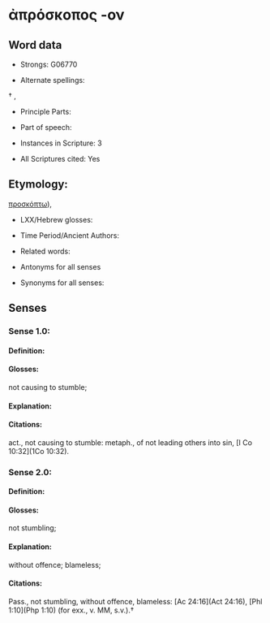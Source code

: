 # ἀπρόσκοπος -ον

<!-- Status: S2=NeedsEdits -->
<!-- Lexica used for edits:   -->

## Word data

* Strongs: G06770

* Alternate spellings:

† , 

* Principle Parts: 


* Part of speech: 


* Instances in Scripture: 3

* All Scriptures cited: Yes

## Etymology: 

[προσκόπτω]()),

* LXX/Hebrew glosses: 


* Time Period/Ancient Authors: 


* Related words: 

* Antonyms for all senses

* Synonyms for all senses: 


## Senses 


### Sense  1.0: 

#### Definition: 

#### Glosses: 

not causing to stumble; 

#### Explanation: 


#### Citations: 

act., not causing to stumble: metaph., of not leading others into sin, [I Co 10:32](1Co 10:32).

### Sense  2.0: 

#### Definition: 

#### Glosses: 

not stumbling; 

#### Explanation: 

without offence; 
blameless; 

#### Citations: 

Pass., not stumbling, without offence, blameless: [Ac 24:16](Act 24:16), [Phl 1:10](Php 1:10) (for exx., v. MM, s.v.).†
